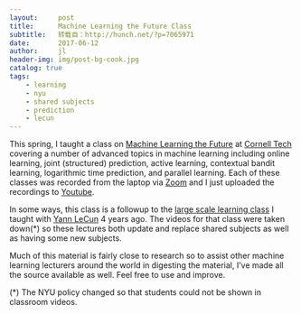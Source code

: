 ```yaml
---
layout:     post
title:      Machine Learning the Future Class
subtitle:   转载自：http://hunch.net/?p=7065971
date:       2017-06-12
author:     jl
header-img: img/post-bg-cook.jpg
catalog: true
tags:
    - learning
    - nyu
    - shared subjects
    - prediction
    - lecun
---
```


This spring, I taught a class on [Machine Learning the Future](http://hunch.net/~mltf) at [Cornell Tech](https://tech.cornell.edu/) covering a number of advanced topics in machine learning including online learning, joint (structured) prediction, active learning, contextual bandit learning, logarithmic time prediction, and parallel learning. Each of these classes was recorded from the laptop via [Zoom](https://zoom.us/) and I just uploaded the recordings to [Youtube](http://youtube.com/.).

In some ways, this class is a followup to the [large scale learning class](http://cilvr.cs.nyu.edu/doku.php?id=courses:bigdata:start) I taught with [Yann LeCun](http://yann.lecun.com/) 4 years ago. The videos for that class were taken down(*) so these lectures both update and replace shared subjects as well as having some new subjects. 

Much of this material is fairly close to research so to assist other machine learning lecturers around the world in digesting the material, I’ve made all the source available as well. Feel free to use and improve.

(*) The NYU policy changed so that students could not be shown in classroom videos. 
